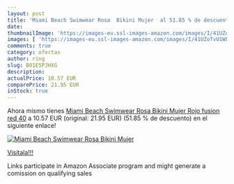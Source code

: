 ```yaml
---
layout: post
title: 'Miami Beach Swimwear Rosa  Bikini Mujer  al 51.85 % de descuento'
date: 
thumbnailImage: 'https://images-eu.ssl-images-amazon.com/images/I/41UZoTvU1WL._SL200_.jpg'
images: [ 'https://images-eu.ssl-images-amazon.com/images/I/41UZoTvU1WL._SL200_.jpg' ]
comments: true
category: ofertas
author: ring
slug: B01E5PJHXG
description:
actualPrice: 10.57 EUR
comparePrice: 21.95 EUR
inStock: true
---
```


Ahora mismo tienes [Miami Beach Swimwear Rosa  Bikini Mujer  Rojo  fusion red   40](https://www.amazon.es/dp/B01E5PJHXG/?tag=tolees-21) a 10.57 EUR (original: 21.95 EUR) (51.85 %  de descuento) en el siguiente enlace!

[![Miami Beach Swimwear Rosa  Bikini Mujer ](https://images-eu.ssl-images-amazon.com/images/I/41UZoTvU1WL._SL200_.jpg)](https://www.amazon.es/dp/B01E5PJHXG/?tag=tolees-21)

[Visítala!!!](https://www.amazon.es/dp/B01E5PJHXG/?tag=tolees-21)

Links participate in Amazon Associate program and might generate a comission on qualifying sales
